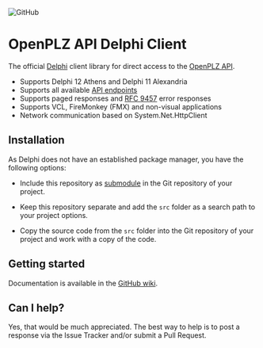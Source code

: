 ![GitHub](https://img.shields.io/github/license/openpotato/openplzapi-client.delphi)

# OpenPLZ API Delphi Client

The official [Delphi](https://www.embarcadero.com/products/delphi) client library for direct access to the [OpenPLZ API](https://www.openplzapi.org/en).

+ Supports Delphi 12 Athens and Delphi 11 Alexandria
+ Supports all available [API endpoints](https://openplzapi.org/swagger/index.html)
+ Supports paged responses and [RFC 9457](https://datatracker.ietf.org/doc/html/rfc9457) error responses
+ Supports VCL, FireMonkey (FMX) and non-visual applications
+ Network communication based on System.Net.HttpClient

## Installation

As Delphi does not have an established package manager, you have the following options:

+ Include this repository as [submodule](https://github.blog/open-source/git/working-with-submodules/) in the Git repository of your project. 

+ Keep this repository separate and add the `src` folder as a search path to your project options.

+ Copy the source code from the `src` folder into the Git repository of your project and work with a copy of the code.

## Getting started

Documentation is available in the [GitHub wiki](https://github.com/openpotato/openplzapi-client.delphi/wiki).

## Can I help?

Yes, that would be much appreciated. The best way to help is to post a response via the Issue Tracker and/or submit a Pull Request.
